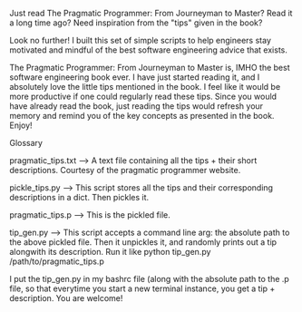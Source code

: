 Just read The Pragmatic Programmer: From Journeyman to Master? Read it a long time ago?
Need inspiration from the "tips" given in the book?

Look no further! I built this set of simple scripts to help engineers stay motivated and mindful of the best software engineering
advice that exists. 

The Pragmatic Programmer: From Journeyman to Master is, IMHO the best software engineering book ever. I have just started reading it, and
I absolutely love the little tips mentioned in the book. I feel like it would be more productive if one could regularly read these tips.
Since you would have already read the book, just reading the tips would refresh your memory and remind you of the key concepts as presented
in the book. Enjoy!

Glossary

pragmatic_tips.txt --> A text file containing all the tips + their short descriptions. Courtesy of the pragmatic programmer website.

pickle_tips.py --> This script stores all the tips and their corresponding descriptions in a dict. Then pickles it.

pragmatic_tips.p --> This is the pickled file.

tip_gen.py --> This script accepts a command line arg: the absolute path to the above pickled file. Then it unpickles it, and randomly prints out
a tip alongwith its description. Run it like python tip_gen.py /path/to/pragmatic_tips.p

I put the tip_gen.py in my bashrc file (along with the absolute path to the .p file, so that everytime you start a new terminal instance, you get a tip + description. You are welcome!
